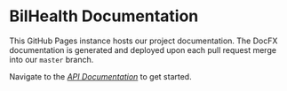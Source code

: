 # **BilHealth** Documentation

This GitHub Pages instance hosts our project documentation.
The DocFX documentation is generated and deployed upon each pull request merge into our `master` branch.

Navigate to the [*API Documentation*](api/index.html) to get started.
